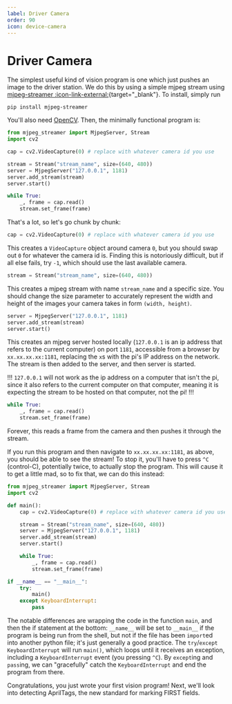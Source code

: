 ```yaml
---
label: Driver Camera
order: 90
icon: device-camera
---
```

# Driver Camera
The simplest useful kind of vision program is one which just pushes an image to
the driver station. We do this by using a simple mjpeg stream using
[mjpeg-streamer :icon-link-external:](https://pypi.org/project/mjpeg-streamer/){target="_blank"}. To install,
simply run 
```
pip install mjpeg-streamer
```
You'll also need [OpenCV](https://thegreenalliance.dev/opencv).
Then, the minimally functional program is:

```py
from mjpeg_streamer import MjpegServer, Stream
import cv2

cap = cv2.VideoCapture(0) # replace with whatever camera id you use

stream = Stream("stream_name", size=(640, 480))
server = MjpegServer("127.0.0.1", 1181)
server.add_stream(stream)
server.start()

while True:
    _, frame = cap.read()
    stream.set_frame(frame)
```

That's a lot, so let's go chunk by chunk:

```py
cap = cv2.VideoCapture(0) # replace with whatever camera id you use
```
This creates a `VideoCapture` object around camera `0`, but you should swap out
`0` for whatever the camera id is. Finding this is notoriously difficult, but if
all else fails, try `-1`, which should use the last available camera.

```py
stream = Stream("stream_name", size=(640, 480))
```
This creates a mjpeg stream with name `stream_name` and a specific size. You
should change the size parameter to accurately represent the width and height
of the images your camera takes in form `(width, height)`.

```py
server = MjpegServer("127.0.0.1", 1181)
server.add_stream(stream)
server.start()
```
This creates an mjpeg server hosted locally (`127.0.0.1` is an ip address that
refers to the current computer) on port `1181`, accessible from a browser by
`xx.xx.xx.xx:1181`, replacing the `x`s with the pi's IP address on the network.
The stream is then added to the server, and then server is started.

!!!
`127.0.0.1` will not work as the ip address on a computer that isn't the pi,
since it also refers to the current computer on that computer, meaning it is
expecting the stream to be hosted on that computer, not the pi!
!!!

```py
while True:
    _, frame = cap.read()
    stream.set_frame(frame)
```
Forever, this reads a frame from the camera and then pushes it through the stream.

If you run this program and then navigate to `xx.xx.xx.xx:1181`, as above, you
should be able to see the stream! To stop it, you'll have to press `^C` (control-C),
potentially twice, to actually stop the program. This will cause it to get a little
mad, so to fix that, we can do this instead:

```py
from mjpeg_streamer import MjpegServer, Stream
import cv2

def main():
    cap = cv2.VideoCapture(0) # replace with whatever camera id you use

    stream = Stream("stream_name", size=(640, 480))
    server = MjpegServer("127.0.0.1", 1181)
    server.add_stream(stream)
    server.start()

    while True:
        _, frame = cap.read()
        stream.set_frame(frame)

if __name__ == "__main__":
    try:
        main()
    except KeyboardInterrupt:
        pass
```

The notable differences are wrapping the code in the function `main`, and
then the if statement at the bottom: `__name__` will be set to `__main__`
if the program is being run from the shell, but not if the file has been
`import`ed into another python file; it's just generally a good practice.
The `try`/`except KeyboardInterrupt` will run `main()`, which loops until
it receives an exception, including a `KeyboardInterrupt` event (you
pressing `^C`). By `except`ing and `pass`ing, we can "gracefully" catch the
`KeyboardInterrupt` and end the program from there.

Congratulations, you just wrote your first vision program! Next, we'll look
into detecting AprilTags, the new standard for marking FIRST fields.
